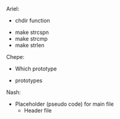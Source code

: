 Ariel:
* chdir function
+ make strcspn
+ make strcmp
+ make strlen

Chepe:
* Which prototype
+ prototypes

Nash:
* Placeholder (pseudo code) for main file
  + Header file

